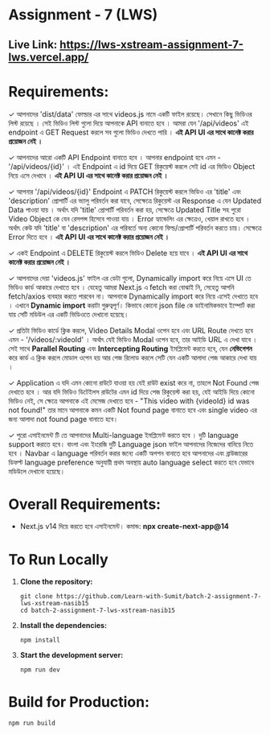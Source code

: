 # Assignment - 7 (LWS)

## Live Link: https://lws-xstream-assignment-7-lws.vercel.app/

# Requirements:

✓ আপনাদের 'dist/data' ফোল্ডার এর সাথে videos.js নামে একটি ফাইল রয়েছে। সেখানে কিছু ভিডিওর লিস্ট রয়েছে । সেই ভিডিও লিস্ট গুলো দিয়ে আপনাকে API বানাতে হবে । আমরা যেন '/api/videos' এই endpoint এ GET Request করলে সব গুলো ভিডিও দেখতে পারি । **এই API UI এর সাথে কানেক্ট করার প্রয়োজন নেই ।**

✓ আপনাদের আরো একটি API Endpoint বানাতে হবে । আপনার endpoint হবে এমন - '/api/videos/{id}' । এই Endpoint এ id দিয়ে GET রিকুয়েস্ট করলে সেই id এর ভিডিও Object নিয়ে এসে দেখাবে । **এই API UI এর সাথে কানেক্ট করার প্রয়োজন নেই ।**

✓ আপনার '/api/videos/{id}' Endpoint এ PATCH রিকুয়েস্ট করলে ভিডিও এর 'title' এবং 'description' প্রোপার্টি এর ভ্যালু পরিবর্তন করা যাবে, সেক্ষেত্রে রিকুয়েস্ট এর Response এ যেন Updated Data পাওয়া যায় । অর্থাৎ যদি 'title' প্রোপার্টি পরিবর্তন করা হয়, সেক্ষেত্রে Updated Title সহ পুরো Video Object কে যেন রেসপন্স হিসেবে পাওয়া যায় । Error হ্যান্ডেলিং এর ক্ষেত্রেও, খেয়াল রাখতে হবে । অর্থাৎ কেউ যদি 'title' বা 'description' এর পরিবর্তে অন্য কোনো ফিল্ড/প্রোপার্টি পরিবর্তন করতে চায়। সেক্ষেত্রে Error দিতে হবে । **এই API UI এর সাথে কানেক্ট করার প্রয়োজন নেই ।**

✓ একই Endpoint এ DELETE রিকুয়েস্ট করলে ভিডিও Delete হয়ে যাবে । **এই API UI এর সাথে কানেক্ট করার প্রয়োজন নেই ।**

✓ আপনাদের দেয়া 'videos.js' ফাইল এর ডেটা গুলো, Dynamically import করে নিয়ে এসে UI তে ভিডিও কার্ড আকারে দেখাতে হবে । যেহেতু আমরা Next.js এ fetch করা বোঝাই নি, সেহেতু আপনি fetch/axios ব্যবহার করতে পারবেন না। আপনাকে Dynamically import করে নিয়ে এসেই দেখাতে হবে । এখানে **Dynamic import** করাটা গুরুত্বপূর্ণ। কিভাবে কোনো json file কে ডাইনামিকভাবে ইম্পোর্ট করা যায় সেটি মডিউল এর একটি ভিডিওতে দেখানো হয়েছে।

✓ প্রতিটা ভিডিও কার্ডে ক্লিক করলে, Video Details Modal ওপেন হবে এবং URL Route দেখতে হবে এমন - '/videos/:videoId' । অর্থাৎ যেই ভিডিও Modal ওপেন হবে, তার আইডি URL এ দেখা যাবে । সেই সাথে **Parallel Routing** এবং **Intercepting Routing** ইমপ্লিমেন্ট করতে হবে, যেন **নেভিগেশন** করে কার্ড এ ক্লিক করলে মোডাল ওপেন হয় আর পেজ রিলোড করলে সেটি যেন একটি আলাদা পেজ আকারে দেখা যায় ।

✓ Application এ যদি এমন কোনো রাউটে যাওয়া হয় যেই রাউট exist করে না, তাহলে Not Found পেজ দেখাতে হবে । আর যদি ভিডিও ডিটেইলস রাউটের এমন id দিয়ে পেজ রিকুয়েস্ট করা হয়, যেই আইডি দিয়ে কোনো ভিডিও নেই, সে ক্ষেত্রে আপনাকে এই মেসেজ দেখাতে হবে - "This video with {videoId} id was not found!" তার মানে আপনাকে কমন একটি Not found page বানাতে হবে এবং single video এর জন্য আলাদা not found page বানাতে হবে।

✓ পুরো এসাইনমেন্ট টি তে আপনাদের Multi-language ইমপ্লিমেন্ট করতে হবে । দুটি language support করাতে হবে। বাংলা এবং ইংরেজি দুটি Language json ফাইল আপনাদের নিজেদের বানিয়ে নিতে হবে । Navbar এ language পরিবর্তন করার জন্যে একটি অপশন বানাতে হবে আপনাদের এবং ব্রাউজারের ডিফল্ট language preference অনুযায়ী প্রথম অবস্থায় auto language select করতে হবে যেভাবে মডিউলে দেখানো হয়েছে।

# Overall Requirements:

- Next.js v14 দিয়ে করতে হবে এসাইনমেন্ট। কমান্ড: **npx create-next-app@14**

# To Run Locally

1. **Clone the repository:**

   ```
   git clone https://github.com/Learn-with-Sumit/batch-2-assignment-7-lws-xstream-nasib15
   cd batch-2-assignment-7-lws-xstream-nasib15
   ```

2. **Install the dependencies:**

   ```
   npm install
   ```

3. **Start the development server:**

   ```
   npm run dev
   ```

# Build for Production:

```
npm run build
```
